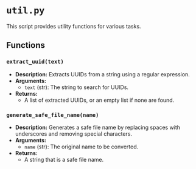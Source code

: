 # `util.py`

This script provides utility functions for various tasks.

## Functions

### `extract_uuid(text)`

*   **Description:** Extracts UUIDs from a string using a regular expression.
*   **Arguments:**
    *   `text` (str): The string to search for UUIDs.
*   **Returns:**
    *   A list of extracted UUIDs, or an empty list if none are found.

### `generate_safe_file_name(name)`

*   **Description:** Generates a safe file name by replacing spaces with underscores and removing special characters.
*   **Arguments:**
    *   `name` (str): The original name to be converted.
*   **Returns:**
    *   A string that is a safe file name.
